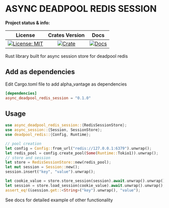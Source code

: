 # ASYNC DEADPOOL REDIS SESSION

**Project status & info:**

|                    License                     |              Crates Version               |                 Docs                 |
| :--------------------------------------------: | :---------------------------------------: | :----------------------------------: |
| [![License: MIT][license_badge]][license_link] | [![Crate][cratesio_badge]][cratesio_link] | [![Docs][docsrs_badge]][docsrs_link] |

Rust library built for async session store for deadpool redis


## Add as dependencies

Edit Cargo.toml file to add alpha_vantage as dependencies

```toml
[dependencies]
async_deadpool_redis_session = "0.1.0"
```

## Usage

```rust
use async_deadpool_redis_session::{RedisSessionStore};
use async_session::{Session, SessionStore};
use deadpool_redis::{Config, Runtime};

// pool creation
let config = Config::from_url("redis://127.0.0.1:6379").unwrap();
let redis_pool = config.create_pool(Some(Runtime::Tokio1)).unwrap();
// store and session
let store = RedisSessionStore::new(redis_pool);
let mut session = Session::new();
session.insert("key", "value").unwrap();

let cookie_value = store.store_session(session).await.unwrap().unwrap();
let session = store.load_session(cookie_value).await.unwrap().unwrap();
assert_eq!(&session.get::<String>("key").unwrap(), "value");
```

See docs for detailed example of other functionality

[license_badge]: https://img.shields.io/github/license/iamsauravsharma/async_deadpool_redis_session.svg?style=for-the-badge
[license_link]: LICENSE
[cratesio_badge]: https://img.shields.io/crates/v/async_deadpool_redis_session.svg?style=for-the-badge
[cratesio_link]: https://crates.io/crates/async_deadpool_redis_session
[docsrs_badge]: https://img.shields.io/docsrs/async_deadpool_redis_session/latest?style=for-the-badge
[docsrs_link]: https://docs.rs/async_deadpool_redis_session
